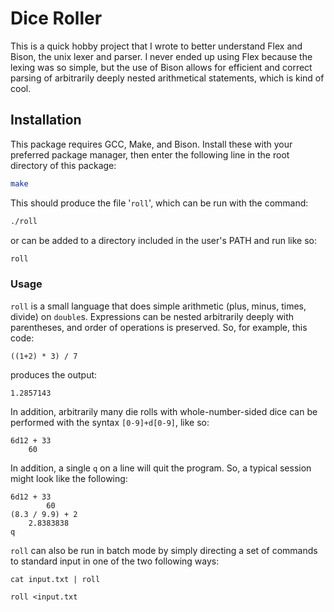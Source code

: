 
# Dice Roller

This is a quick hobby project that I wrote to better understand Flex and Bison, the unix lexer and parser.
I never ended up using Flex because the lexing was so simple, but the use of Bison allows for efficient
and correct parsing of arbitrarily deeply nested arithmetical statements, which is kind of cool.

## Installation

This package requires GCC, Make, and Bison. Install these with your preferred package manager, then enter the following line in the root
directory of this package:

```sh
make
```

This should produce the file '`roll`', which can be run with the command:

```sh
./roll
```

or can be added to a directory included in the user's PATH and run like so:

```sh
roll
```

### Usage

`roll` is a small language that does simple arithmetic (plus, minus, times, divide)
on `double`s. Expressions can be nested arbitrarily deeply with parentheses, and
order of operations is preserved. So, for example, this code:

```
((1+2) * 3) / 7
```

produces the output:

```
1.2857143
```

In addition, arbitrarily many die rolls with whole-number-sided dice can be performed
with the syntax `[0-9]+d[0-9]`, like so:

```
6d12 + 33
	60
```

In addition, a single `q` on a line will quit the program. So, a typical session might look
like the following:

```
6d12 + 33
        60
(8.3 / 9.9) + 2
	2.8383838
q
```

`roll` can also be run in batch mode by simply directing a set of commands to standard input in one of the two following ways:

```
cat input.txt | roll
```

```
roll <input.txt
```
